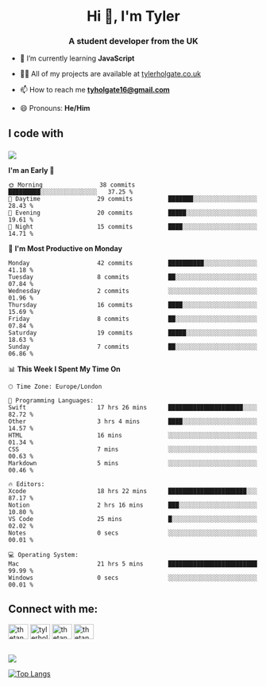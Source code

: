 <h1 align="center">Hi 👋, I'm Tyler</h1>
<h3 align="center">A student developer from the UK</h3>

- 🌱 I’m currently learning **JavaScript**

- 👨‍💻 All of my projects are available at [tylerholgate.co.uk](tylerholgate.co.uk)

- 📫 How to reach me **tyholgate16@gmail.com**

- 😄 Pronouns: **He/Him**

<h2 align="left">I code with</h2>

###

<p align="left">
  <a href="https://skillicons.dev">
    <img src="https://skillicons.dev/icons?i=swift,html,css,py,vscode,apple" />
  </a>
</p>

<!--START_SECTION:waka-->
**I'm an Early 🐤** 

```text
🌞 Morning                38 commits          █████████░░░░░░░░░░░░░░░░   37.25 % 
🌆 Daytime                29 commits          ███████░░░░░░░░░░░░░░░░░░   28.43 % 
🌃 Evening                20 commits          █████░░░░░░░░░░░░░░░░░░░░   19.61 % 
🌙 Night                  15 commits          ████░░░░░░░░░░░░░░░░░░░░░   14.71 % 
```
📅 **I'm Most Productive on Monday** 

```text
Monday                   42 commits          ██████████░░░░░░░░░░░░░░░   41.18 % 
Tuesday                  8 commits           ██░░░░░░░░░░░░░░░░░░░░░░░   07.84 % 
Wednesday                2 commits           ░░░░░░░░░░░░░░░░░░░░░░░░░   01.96 % 
Thursday                 16 commits          ████░░░░░░░░░░░░░░░░░░░░░   15.69 % 
Friday                   8 commits           ██░░░░░░░░░░░░░░░░░░░░░░░   07.84 % 
Saturday                 19 commits          █████░░░░░░░░░░░░░░░░░░░░   18.63 % 
Sunday                   7 commits           ██░░░░░░░░░░░░░░░░░░░░░░░   06.86 % 
```


📊 **This Week I Spent My Time On** 

```text
🕑︎ Time Zone: Europe/London

💬 Programming Languages: 
Swift                    17 hrs 26 mins      █████████████████████░░░░   82.72 % 
Other                    3 hrs 4 mins        ████░░░░░░░░░░░░░░░░░░░░░   14.57 % 
HTML                     16 mins             ░░░░░░░░░░░░░░░░░░░░░░░░░   01.34 % 
CSS                      7 mins              ░░░░░░░░░░░░░░░░░░░░░░░░░   00.63 % 
Markdown                 5 mins              ░░░░░░░░░░░░░░░░░░░░░░░░░   00.46 % 

🔥 Editors: 
Xcode                    18 hrs 22 mins      ██████████████████████░░░   87.17 % 
Notion                   2 hrs 16 mins       ███░░░░░░░░░░░░░░░░░░░░░░   10.80 % 
VS Code                  25 mins             █░░░░░░░░░░░░░░░░░░░░░░░░   02.02 % 
Notes                    0 secs              ░░░░░░░░░░░░░░░░░░░░░░░░░   00.01 % 

💻 Operating System: 
Mac                      21 hrs 5 mins       █████████████████████████   99.99 % 
Windows                  0 secs              ░░░░░░░░░░░░░░░░░░░░░░░░░   00.01 % 
```


<!--END_SECTION:waka-->

<h2 align="left">Connect with me:</h3>
<p align="left">
<a href="https://twitter.com/thetankty" target="blank"><img align="center" src="https://raw.githubusercontent.com/rahuldkjain/github-profile-readme-generator/master/src/images/icons/Social/twitter.svg" alt="thetankty" height="30" width="40" /></a>
<a href="https://linkedin.com/in/tyler-holgate" target="blank"><img align="center" src="https://raw.githubusercontent.com/rahuldkjain/github-profile-readme-generator/master/src/images/icons/Social/linked-in-alt.svg" alt="tylerholgate" height="30" width="40" /></a>
<a href="https://instagram.com/thetankty" target="blank"><img align="center" src="https://raw.githubusercontent.com/rahuldkjain/github-profile-readme-generator/master/src/images/icons/Social/instagram.svg" alt="thetankty" height="30" width="40" /></a>
<a href="https://www.youtube.com/@thetankty" target="blank"><img align="center" src="https://raw.githubusercontent.com/rahuldkjain/github-profile-readme-generator/master/src/images/icons/Social/youtube.svg" alt="thetankty" height="30" width="40" /></a>
</p>

<br clear="both">

<!-- <div align="center">
  <a href="https://open.spotify.com/user/tyholgate16">
    <img src="https://spotify-recently-played-readme.vercel.app/api?user=tyholgate16&count=1&unique=true" alt="Spotify recently played"  />
  </a>
</div>
-->

<div align="left">
  <a href= "https://spotify-github-profile.vercel.app/api/view.svg?uid=tyholgate16&redirect=true">
    <img src="https://spotify-github-profile.vercel.app/api/view.svg?uid=tyholgate16&cover_image=true&theme=natemoo-re&show_offline=true&background_color=5900ff&interchange=false&bar_color=8000ff&bar_color_cover=false" />
  </a>
  
   <a href="#">![Top Langs](https://github-readme-stats.vercel.app/api/top-langs/?username=thetankty&layout=compact&theme=midnight-purple&count_private=true&hide_border=true)</a>
</div>

###



